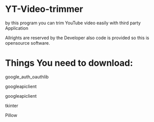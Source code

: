 # YT-Video-trimmer
by this program you can trim YouTube video easily  with third party Application

Allrights are reserved by the Developer also code is provided so this is opensource software.

# Things You need to download:
google_auth_oauthlib


googleapiclient


googleapiclient


tkinter 


Pillow
